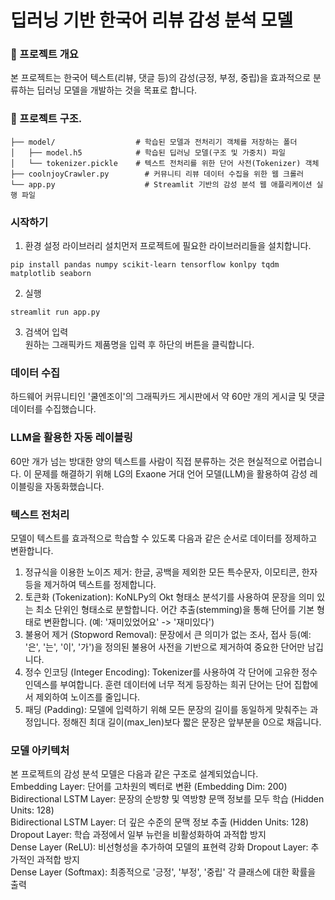 # 딥러닝 기반 한국어 리뷰 감성 분석 모델

### 📌 프로젝트 개요
본 프로젝트는 한국어 텍스트(리뷰, 댓글 등)의 감성(긍정, 부정, 중립)을 효과적으로 분류하는 딥러닝 모델을 개발하는 것을 목표로 합니다.

### 📂 프로젝트 구조.
```
├── model/                  # 학습된 모델과 전처리기 객체를 저장하는 폴더
│   ├── model.h5            # 학습된 딥러닝 모델(구조 및 가중치) 파일
│   └── tokenizer.pickle    # 텍스트 전처리를 위한 단어 사전(Tokenizer) 객체
├── coolnjoyCrawler.py        # 커뮤니티 리뷰 데이터 수집을 위한 웹 크롤러
└── app.py                    # Streamlit 기반의 감성 분석 웹 애플리케이션 실행 파일
```
### 시작하기
1. 환경 설정
라이브러리 설치먼저 프로젝트에 필요한 라이브러리들을 설치합니다.
```
pip install pandas numpy scikit-learn tensorflow konlpy tqdm matplotlib seaborn
```
2. 실행
```
streamlit run app.py
```
3. 검색어 입력   
원하는 그래픽카드 제품명을 입력 후 하단의 버튼을 클릭합니다.

### 데이터 수집
하드웨어 커뮤니티인 '쿨엔조이'의 그래픽카드 게시판에서 약 60만 개의 게시글 및 댓글 데이터를 수집했습니다.

### LLM을 활용한 자동 레이블링
60만 개가 넘는 방대한 양의 텍스트를 사람이 직접 분류하는 것은 현실적으로 어렵습니다. 
이 문제를 해결하기 위해 LG의 Exaone 거대 언어 모델(LLM)을 활용하여 감성 레이블링을 자동화했습니다.

### 텍스트 전처리
모델이 텍스트를 효과적으로 학습할 수 있도록 다음과 같은 순서로 데이터를 정제하고 변환합니다.

1. 정규식을 이용한 노이즈 제거: 한글, 공백을 제외한 모든 특수문자, 이모티콘, 한자 등을 제거하여 텍스트를 정제합니다.
2. 토큰화 (Tokenization): KoNLPy의 Okt 형태소 분석기를 사용하여 문장을 의미 있는 최소 단위인 형태소로 분할합니다. 어간 추출(stemming)을 통해 단어를 기본 형태로 변환합니다. (예: '재미있었어요' -> '재미있다')
3. 불용어 제거 (Stopword Removal): 문장에서 큰 의미가 없는 조사, 접사 등(예: '은', '는', '이', '가')을 정의된 불용어 사전을 기반으로 제거하여 중요한 단어만 남깁니다.
4. 정수 인코딩 (Integer Encoding): Tokenizer를 사용하여 각 단어에 고유한 정수 인덱스를 부여합니다. 훈련 데이터에 너무 적게 등장하는 희귀 단어는 단어 집합에서 제외하여 노이즈를 줄입니다.
5. 패딩 (Padding): 모델에 입력하기 위해 모든 문장의 길이를 동일하게 맞춰주는 과정입니다. 정해진 최대 길이(max_len)보다 짧은 문장은 앞부분을 0으로 채웁니다.

### 모델 아키텍처
본 프로젝트의 감성 분석 모델은 다음과 같은 구조로 설계되었습니다.   
Embedding Layer: 단어를 고차원의 벡터로 변환 (Embedding Dim: 200)   
Bidirectional LSTM Layer: 문장의 순방향 및 역방향 문맥 정보를 모두 학습 (Hidden Units: 128)   
Bidirectional LSTM Layer: 더 깊은 수준의 문맥 정보 추출 (Hidden Units: 128)   
Dropout Layer: 학습 과정에서 일부 뉴런을 비활성화하여 과적합 방지   
Dense Layer (ReLU): 비선형성을 추가하여 모델의 표현력 강화
Dropout Layer: 추가적인 과적합 방지   
Dense Layer (Softmax): 최종적으로 '긍정', '부정', '중립' 각 클래스에 대한 확률을 출력   
